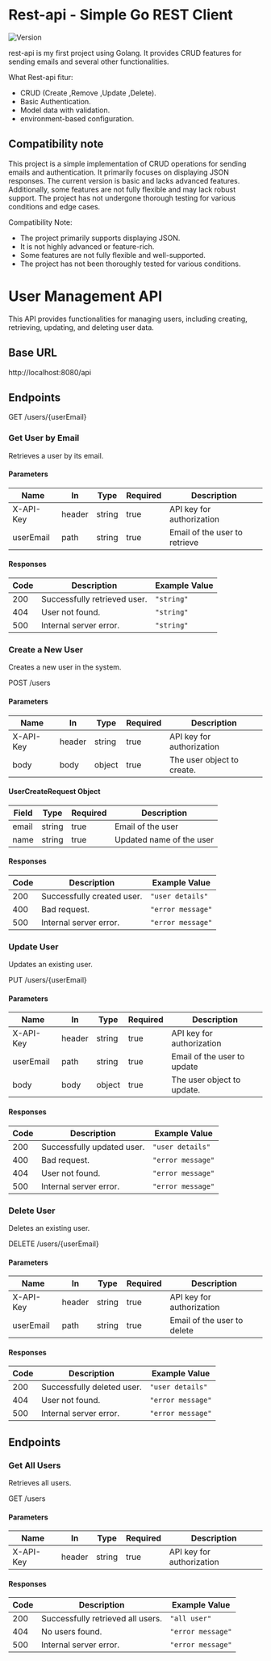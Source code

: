 # Rest-api - Simple Go REST Client 
![Version](https://img.shields.io/badge/version-1.0.0-%2330333a)



rest-api is my first project using Golang. It provides CRUD features for sending emails and several other functionalities.

What Rest-api fitur:
- CRUD (Create ,Remove ,Update ,Delete).
- Basic Authentication.
- Model data with validation.
- environment-based configuration.


## Compatibility note

This project is a simple implementation of CRUD operations for sending emails and authentication. It primarily focuses on displaying JSON responses. The current version is basic and lacks advanced features. Additionally, some features are not fully flexible and may lack robust support. The project has not undergone thorough testing for various conditions and edge cases.

Compatibility Note:
- The project primarily supports displaying JSON.
- It is not highly advanced or feature-rich.
- Some features are not fully flexible and well-supported.
- The project has not been thoroughly tested for various conditions.

# User Management API

This API provides functionalities for managing users, including creating, retrieving, updating, and deleting user data.

## Base URL

http://localhost:8080/api

## Endpoints
GET /users/{userEmail}

### Get User by Email

Retrieves a user by its email.

#### Parameters

| Name       | In     | Type   | Required | Description                |
|------------|--------|--------|----------|----------------------------|
| X-API-Key  | header | string | true     | API key for authorization  |
| userEmail  | path   | string | true     | Email of the user to retrieve |

#### Responses

| Code | Description                      | Example Value               |
|------|----------------------------------|-----------------------------|
| 200  | Successfully retrieved user.     | `"string"`                  |
| 404  | User not found.                  | `"string"`                  |
| 500  | Internal server error.           | `"string"`                  |

### Create a New User

Creates a new user in the system.

POST /users

#### Parameters

| Name       | In     | Type   | Required | Description                |
|------------|--------|--------|----------|----------------------------|
| X-API-Key  | header | string | true     | API key for authorization  |
| body       | body   | object | true     | The user object to create. |

#### UserCreateRequest Object

| Field | Type   | Required | Description                |
|-------|--------|----------|----------------------------|
| email | string | true     | Email of the user          |
| name  | string | true     | Updated name of the user   |

#### Responses

| Code | Description                      | Example Value               |
|------|----------------------------------|-----------------------------|
| 200  | Successfully created user.       | `"user details"`            |
| 400  | Bad request.                     | `"error message"`           |
| 500  | Internal server error.           | `"error message"`           |

### Update User

Updates an existing user.

PUT /users/{userEmail}


#### Parameters

| Name       | In     | Type   | Required | Description                |
|------------|--------|--------|----------|----------------------------|
| X-API-Key  | header | string | true     | API key for authorization  |
| userEmail  | path   | string | true     | Email of the user to update |
| body       | body   | object | true     | The user object to update. |

#### Responses

| Code | Description                      | Example Value               |
|------|----------------------------------|-----------------------------|
| 200  | Successfully updated user.       | `"user details"`            |
| 400  | Bad request.                     | `"error message"`           |
| 404  | User not found.                  | `"error message"`           |
| 500  | Internal server error.           | `"error message"`           |

### Delete User

Deletes an existing user.

DELETE /users/{userEmail}


#### Parameters

| Name       | In     | Type   | Required | Description                |
|------------|--------|--------|----------|----------------------------|
| X-API-Key  | header | string | true     | API key for authorization  |
| userEmail  | path   | string | true     | Email of the user to delete |

#### Responses

| Code | Description                      | Example Value               |
|------|----------------------------------|-----------------------------|
| 200  | Successfully deleted user.       | `"user details"`            |
| 404  | User not found.                  | `"error message"`           |
| 500  | Internal server error.           | `"error message"`           |


## Endpoints

### Get All Users

Retrieves all users.

GET /users


#### Parameters

| Name       | In     | Type   | Required | Description                |
|------------|--------|--------|----------|----------------------------|
| X-API-Key  | header | string | true     | API key for authorization  |

#### Responses

| Code | Description                      | Example Value               |
|------|----------------------------------|-----------------------------|
| 200  | Successfully retrieved all users.| `"all user"`                |
| 404  | No users found.                  | `"error message"`           |
| 500  | Internal server error.           | `"error message"`           |



